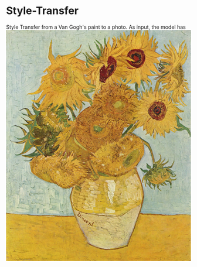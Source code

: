 # Style-Transfer
Style Transfer from a Van Gogh's paint to a photo.
As input, the model has ![alt text](https://github.com/camilo1704/Style-Transfer/blob/master/gira.jpg)

